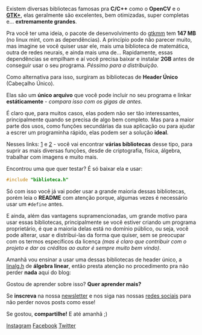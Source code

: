 Existem diversas bibliotecas famosas pra **C/C++** como o **OpenCV** e o
**[GTK+](https://moskoscode.com/2020/07/02/5-motivos-para-usar-o-gtk-nos-seus-programas-e-extras/)**,
elas geralmente são excelentes, bem otimizadas, super completas e...
**extremamente grandes**.

Pra você ter uma ideia, o pacote de desenvolvimento do
[gtkmm](https://moskoscode.com/2020/06/25/raspberry-pi-como-aproveitar-melhor-seu-touchscreen-gtkmm/)
tem **147 MB** (no linux mint, com as dependências). A princípio pode não
parecer muito, mas imagine se você quiser usar ele, mais uma biblioteca de
matemática, outra de redes neurais, e ainda mais uma de... Rapidamente, essas
dependências se empilham e aí você precisa baixar e instalar **2GB** antes de
conseguir usar o seu programa. *Péssimo para a distribuição.*

Como alternativa para isso, surgiram as bibliotecas de **Header Único**
(Cabeçalho Único).

Elas são um **único arquivo** que você pode incluir no seu programa e linkar
**estáticamente** - *compara isso com os gigas de antes.*

É claro que, para muitos casos, elas podem não ser tão interessantes,
principalmente quando se precisa de algo bem completo. Mas para a maior parte
dos usos, como funções secundárias da sua aplicação ou para ajudar a escrer um
programinha rápido, elas podem ser a solução **ideal**.

Nesses links: [1]() e [2]() - você vai encontrar **várias bibliotecas** desse
tipo, para suprir as mais diversas funções, desde de criptografia, física,
álgebra, trabalhar com imagens e muito mais.

Encontrou uma que quer testar? É só baixar ela e usar:

```c++
#include "biblioteca.h"
```

Só com isso você já vai poder usar a grande maioria dessas bibliotecas, porém
leia o **README** com atenção porque, algumas vezes é necessário usar um
`#define` antes.

E ainda, além das vantagens supramencionadas, um grande motivo para usar essas
bibliotecas, principalmente se você estiver criando um programa proprietário, é
que a maioria delas está no domínio público, ou seja, você pode alterar, usar e
distribui-las da forma que quiser, sem se preocupar com os termos específicos
da licença *(mas é claro que contribuir com o projeto e dar os créditos ao
autor é sempre muito bem vindo)*.

Amanhã vou ensinar a usar uma dessas bibliotecas de header único, a
[linalg.h](link) de **álgebra linear**, então presta atenção no procedimento
pra não perder **nada** aqui do blog:

Gostou de aprender sobre isso? **Quer aprender mais?**

Se **inscreva** na nossa [newsletter](https://moskoscode.com/newsletter) e nos
siga nas nossas [redes sociais](https://linktr.ee/moskoscode) para não perder
novos posts como esse!

Se gostou, **compartilhe!** E até amanhã ;)

[Instagram](https://www.instagram.com/moskoscode)
[Facebook](https://www.facebook.com/moskoscode)
[Twitter](https://www.twitter.com/moskoscode)

